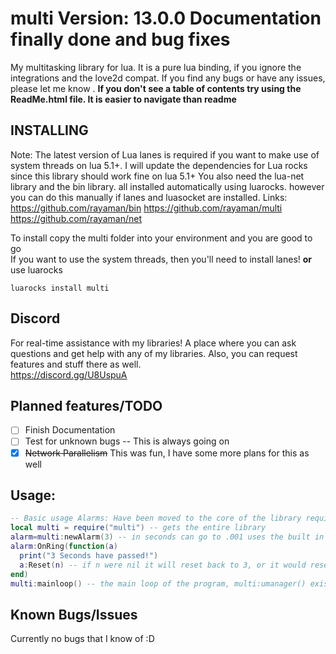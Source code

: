 # multi Version: 13.0.0 Documentation finally done and bug fixes

My multitasking library for lua. It is a pure lua binding, if you ignore the integrations and the love2d compat. If you find any bugs or have any issues, please let me know . **If you don't see a table of contents try using the ReadMe.html file. It is easier to navigate than readme**</br>

INSTALLING
----------
Note: The latest version of Lua lanes is required if you want to make use of system threads on lua 5.1+. I will update the dependencies for Lua rocks since this library should work fine on lua 5.1+ You also need the lua-net library and the bin library. all installed automatically using luarocks. however you can do this manually if lanes and luasocket are installed. Links:
https://github.com/rayaman/bin
https://github.com/rayaman/multi
https://github.com/rayaman/net

To install copy the multi folder into your environment and you are good to go</br>
If you want to use the system threads, then you'll need to install lanes!
**or** use luarocks

```
luarocks install multi
```

Discord
-------
For real-time assistance with my libraries! A place where you can ask questions and get help with any of my libraries. Also, you can request features and stuff there as well.</br>
https://discord.gg/U8UspuA</br>

Planned features/TODO
---------------------
- [ ] Finish Documentation
- [ ] Test for unknown bugs -- This is always going on
- [x] ~~Network Parallelism~~ This was fun, I have some more plans for this as well

Usage:</br>
-----
```lua
-- Basic usage Alarms: Have been moved to the core of the library require("multi") would work as well
local multi = require("multi") -- gets the entire library
alarm=multi:newAlarm(3) -- in seconds can go to .001 uses the built in os.clock()
alarm:OnRing(function(a)
  print("3 Seconds have passed!")
  a:Reset(n) -- if n were nil it will reset back to 3, or it would reset to n seconds
end)
multi:mainloop() -- the main loop of the program, multi:umanager() exists as well to allow integration in other loops Ex: love2d love.update function. More on this binding in the wiki!
```

Known Bugs/Issues
-----------------
Currently no bugs that I know of :D
